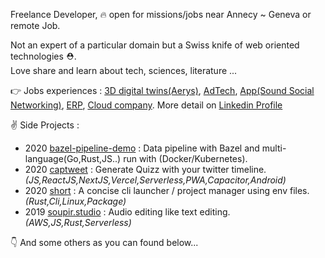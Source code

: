 Freelance Developer, 🔥 open for missions/jobs near Annecy ~ Geneva or remote Job.

Not an expert of a particular domain but a Swiss knife of web oriented technologies ⛑️. <br />
Love share and learn about tech, sciences, literature ...

👉 Jobs experiences : [3D digital twins(Aerys)](https://aerys.in/), [AdTech](https://www.sublime.xyz/en), [App(Sound Social Networking)](https://thms.works/work/sounds-app), [ERP](http://www.imagina-international.com/), [Cloud company](https://www.apalia.net/).
More detail on [Linkedin Profile](https://www.linkedin.com/in/vincentherlemont/)

✌️ Side Projects : 

 - 2020 [bazel-pipeline-demo](https://github.com/vincent-herlemont/bazel-pipeline-demo) : Data pipeline with Bazel and multi-language(Go,Rust,JS..) run with (Docker/Kubernetes).
 - 2020 [captweet](https://github.com/vincent-herlemont/captweet) : Generate Quizz with your twitter timeline. _(JS,ReactJS,NextJS,Vercel,Serverless,PWA,Capacitor,Android)_
 - 2020 [short](https://github.com/vincent-herlemont/short) : A concise cli launcher / project manager using env files. _(Rust,Cli,Linux,Package)_
 - 2019 [soupir.studio](https://github.com/vincent-herlemont/soupir.studio-post-mortem) : Audio editing like text editing. _(AWS,JS,Rust,Serverless)_

👇 And some others as you can found below... 
